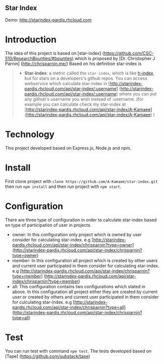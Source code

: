 ## Star Index

Demo: http://starindex-pardis.rhcloud.com

# Introduction
The idea of this project is based on [star-index] (https://github.com/CSC-510/ResearchBounties/#bounties) which is proposed by [Dr. Christopher J Parnin] (http://chrisparnin.me/)
Based on his definition star-index is
> * **Star-Index**:  a metric called the `star-index`, which is like [h-index](https://en.wikipedia.org/wiki/H-index), but for stars on a developers's github repos.
You can access webservice which calculate star-index in [http://starindex-pardis.rhcloud.com/api/star-index/:username] (http://starindex-pardis.rhcloud.com/api/star-index/:username)
where you can put any github's username you wish instead of :username.
(for example you can calculate check my star-index at [http://starindex-pardis.rhcloud.com/api/star-index/A-Kamaee] (http://starindex-pardis.rhcloud.com/api/star-index/A-Kamaee) )

# Technology
This project developed based on Express.js, Node.js and npm.

# Install
First clone project with ```clone https://github.com/A-Kamaee/star-index.git``` then run ``` npm install ``` and then run project with ``` npm start ```.

# Configuration
There are three type of configuration in order to calculate star-index based on type of participation of user in projects.
 - owner: In this configuration only project which is owned by user consider for calculating star-index.
 e.g [http://starindex-pardis.rhcloud.com/api/star-index/chrisparnin?type=owner] (http://starindex-pardis.rhcloud.com/api/star-index/chrisparnin?type=owner)
 - member: In this configuration all project which is created by other users and current user participated in them consider for calculating star-index.
 e.g [http://starindex-pardis.rhcloud.com/api/star-index/chrisparnin?type=member] (http://starindex-pardis.rhcloud.com/api/star-index/chrisparnin?type=member)
 - all: This configuration contains two configurations which stated in above. In this configuration all project either they are created by current user or created by others and current user participated in them consider for culculating star-index.
 e.g [http://starindex-pardis.rhcloud.com/api/star-index/chrisparnin?type=all] (http://starindex-pardis.rhcloud.com/api/star-index/chrisparnin?type=all)

# Test
 You can run test with command  ``` npm test ```. The tests developed based on [Tape] (https://github.com/substack/tape)